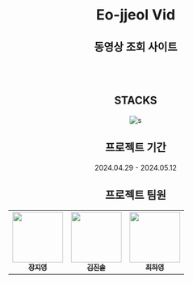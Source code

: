 <div align="center">

# Eo-jjeol Vid
## 동영상 조회 사이트

<br/>
<br/>

## STACKS
![s](https://img.shields.io/badge/React-20232A?style=for-the-badge&logo=react&logoColor=61DAFB)


## 프로젝트 기간
2024.04.29 - 2024.05.12

## 프로젝트 팀원

<table>
  <tbody>
    <tr>
      <td align="center"><a href="https://github.com/jjjiyoung0130"><img src="https://avatars.githubusercontent.com/u/142701370?v=4" width="100px;" alt=""/><br /><sub><b>장지영</b></sub></a><br /></td>
      <td align="center"><a href="https://github.com/ijimlnosk"><img src="https://github.com/PurpleDynamics/PEA_Project/assets/98089768/94ed48aa-8180-4f9c-9226-c946bf46982c" width="100px;" alt=""/><br /><sub><b>김진솔</b></sub></a><br /></td>
      <td align="center"><a href="https://github.com/hayoung78"><img src="https://github.com/PurpleDynamics/PEA_Project/assets/98089768/68df05c9-fb51-4b9c-afaf-db72a725557c" width="100px;" alt=""/><br /><sub><b>최하영</b></sub></a><br /></td>
    </tr>
  </tbody>
</table>



</div>

